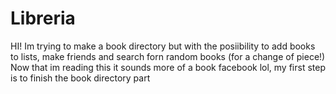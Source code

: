 # Libreria
HI! Im trying to make a book directory but with the posiibility to add books to lists, make friends and search forn random books (for a change of piece!)
Now that im reading this it sounds more of a book facebook lol, my first step is to finish the book directory part
